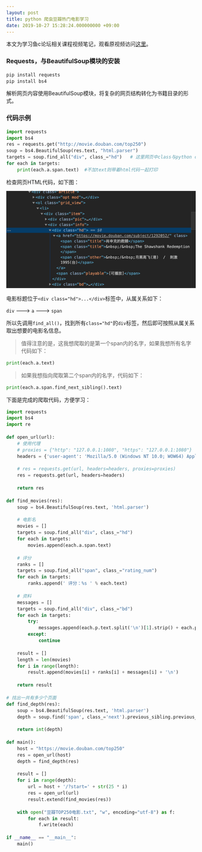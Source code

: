 ```yaml
---
layout: post
title: python 爬虫豆瓣热门电影学习
date: 2019-10-27 15:28:24.000000000 +09:00
---
```

本文为学习鱼c论坛相关课程视频笔记，观看原视频访问[这里](https://www.bilibili.com/video/av23695737?from=search&seid=718237188866018077)。

### Requests，与BeautifulSoup模块的安装

```bash
pip install requests
pip install bs4
```
解析网页内容使用BeautifulSoup模块，将复杂的网页结构转化为书籍目录的形式。

### 代码示例

```python
import requests
import bs4
res = requests.get("http://movie.douban.com/top250")
soup = bs4.BeautifulSoup(res.text, "html.parser")
targets = soup.find_all("div", class_="hd")   # 这里网页中class与python class重名，用class_代替
for each in targets:
    print(each.a.span.text)  #不加text则带着html代码一起打印
```

检查网页HTML代码，如下图：

![figure1](/assets/201910/2019-10-27_15-40-49.png)

电影标题位于```<div class="hd">...</div>```标签中，从属关系如下：

```div``` ---> ```a``` ---> ```span```

所以先调用```find_all()```，找到所有```class="hd"```的```div```标签，然后即可按照从属关系取出想要的电影名信息。

> 值得注意的是，这我想爬取的是第一个span内的名字，如果我想所有名字代码如下：

```python
print(each.a.text)
```

> 如果我想指向爬取第二个span内的名字，代码如下：

```python
print(each.a.span.find_next_sibling().text)
```

下面是完成的爬取代码，方便学习：

```python
import requests
import bs4
import re

def open_url(url):
    # 使用代理
    # proxies = {"http": "127.0.0.1:1080", "https": "127.0.0.1:1080"}
    headers = {'user-agent': 'Mozilla/5.0 (Windows NT 10.0; WOW64) AppleWebKit/537.36 (KHTML, like Gecko) Chrome/57.0.2987.98 Safari/537.36'}

    # res = requests.get(url, headers=headers, proxies=proxies)
    res = requests.get(url, headers=headers)

    return res

def find_movies(res):
    soup = bs4.BeautifulSoup(res.text, 'html.parser')

    # 电影名
    movies = []
    targets = soup.find_all("div", class_="hd")
    for each in targets:
        movies.append(each.a.span.text)

    # 评分
    ranks = []
    targets = soup.find_all("span", class_="rating_num")
    for each in targets:
        ranks.append(' 评分：%s ' % each.text)

    # 资料
    messages = []
    targets = soup.find_all("div", class_="bd")
    for each in targets:
        try:
            messages.append(each.p.text.split('\n')[1].strip() + each.p.text.split('\n')[2].strip())
        except:
            continue

    result = []
    length = len(movies)
    for i in range(length):
        result.append(movies[i] + ranks[i] + messages[i] + '\n')

    return result

# 找出一共有多少个页面
def find_depth(res):
    soup = bs4.BeautifulSoup(res.text, 'html.parser')
    depth = soup.find('span', class_='next').previous_sibling.previous_sibling.text

    return int(depth)

def main():
    host = "https://movie.douban.com/top250"
    res = open_url(host)
    depth = find_depth(res)

    result = []
    for i in range(depth):
        url = host + '/?start=' + str(25 * i)
        res = open_url(url)
        result.extend(find_movies(res))

    with open("豆瓣TOP250电影.txt", "w", encoding="utf-8") as f:
        for each in result:
            f.write(each)
   
if __name__ == "__main__":
    main()
```


